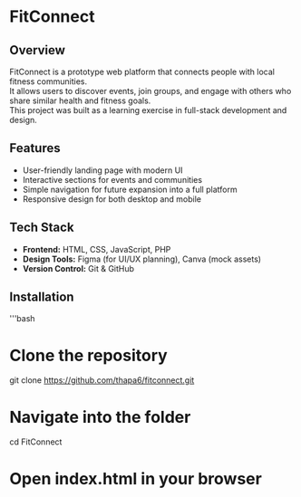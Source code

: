 # FitConnect 

## Overview
FitConnect is a prototype web platform that connects people with local fitness communities.  
It allows users to discover events, join groups, and engage with others who share similar health and fitness goals.  
This project was built as a learning exercise in full-stack development and design.

## Features
- User-friendly landing page with modern UI  
- Interactive sections for events and communities  
- Simple navigation for future expansion into a full platform  
- Responsive design for both desktop and mobile  

## Tech Stack
- **Frontend:** HTML, CSS, JavaScript, PHP  
- **Design Tools:** Figma (for UI/UX planning), Canva (mock assets)  
- **Version Control:** Git & GitHub  

## Installation
'''bash

# Clone the repository
git clone https://github.com/thapa6/fitconnect.git

# Navigate into the folder
cd FitConnect

# Open index.html in your browser

